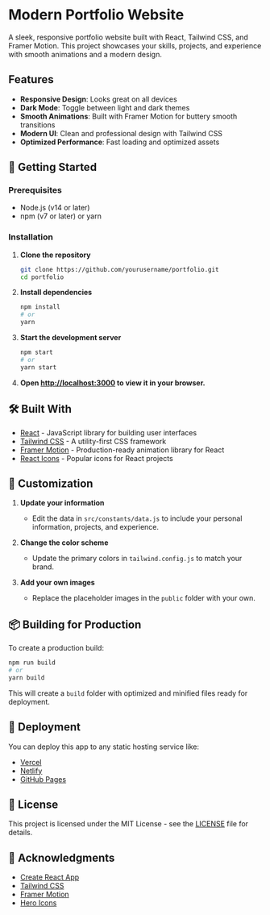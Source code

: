 # Modern Portfolio Website

A sleek, responsive portfolio website built with React, Tailwind CSS, and Framer Motion. This project showcases your skills, projects, and experience with smooth animations and a modern design.

## Features

- **Responsive Design**: Looks great on all devices
- **Dark Mode**: Toggle between light and dark themes
- **Smooth Animations**: Built with Framer Motion for buttery smooth transitions
- **Modern UI**: Clean and professional design with Tailwind CSS
- **Optimized Performance**: Fast loading and optimized assets

## 🚀 Getting Started

### Prerequisites

- Node.js (v14 or later)
- npm (v7 or later) or yarn

### Installation

1. **Clone the repository**

   ```bash
   git clone https://github.com/yourusername/portfolio.git
   cd portfolio
   ```

2. **Install dependencies**

   ```bash
   npm install
   # or
   yarn
   ```

3. **Start the development server**

   ```bash
   npm start
   # or
   yarn start
   ```

4. **Open [http://localhost:3000](http://localhost:3000) to view it in your browser.**

## 🛠 Built With

- [React](https://reactjs.org/) - JavaScript library for building user interfaces
- [Tailwind CSS](https://tailwindcss.com/) - A utility-first CSS framework
- [Framer Motion](https://www.framer.com/motion/) - Production-ready animation library for React
- [React Icons](https://react-icons.github.io/react-icons/) - Popular icons for React projects

## 📝 Customization

1. **Update your information**
   - Edit the data in `src/constants/data.js` to include your personal information, projects, and experience.

2. **Change the color scheme**
   - Update the primary colors in `tailwind.config.js` to match your brand.

3. **Add your own images**
   - Replace the placeholder images in the `public` folder with your own.

## 📦 Building for Production

To create a production build:

```bash
npm run build
# or
yarn build
```

This will create a `build` folder with optimized and minified files ready for deployment.

## 🚀 Deployment

You can deploy this app to any static hosting service like:

- [Vercel](https://vercel.com/)
- [Netlify](https://www.netlify.com/)
- [GitHub Pages](https://pages.github.com/)

## 📄 License

This project is licensed under the MIT License - see the [LICENSE](LICENSE) file for details.

## 🙏 Acknowledgments

- [Create React App](https://create-react-app.dev/)
- [Tailwind CSS](https://tailwindcss.com/)
- [Framer Motion](https://www.framer.com/motion/)
- [Hero Icons](https://heroicons.com/)
